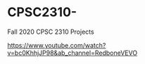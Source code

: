 # CPSC2310-
Fall 2020 CPSC 2310 Projects

https://www.youtube.com/watch?v=bc0KhhjJP98&ab_channel=RedboneVEVO

